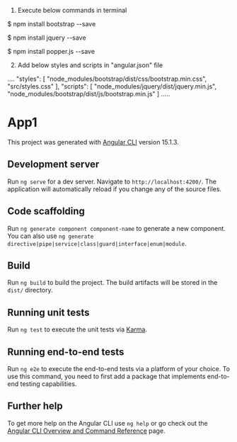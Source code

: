 1) Execute below commands in terminal

$ npm install bootstrap --save

$ npm install jquery --save

$ npm install popper.js --save


2) Add below styles and scripts in "angular.json" file

....
      "styles": [
        "node_modules/bootstrap/dist/css/bootstrap.min.css",
        "src/styles.css"
      ],
      "scripts": [
          "node_modules/jquery/dist/jquery.min.js",
          "node_modules/bootstrap/dist/js/bootstrap.min.js"
      ]
.....




# App1

This project was generated with [Angular CLI](https://github.com/angular/angular-cli) version 15.1.3.

## Development server

Run `ng serve` for a dev server. Navigate to `http://localhost:4200/`. The application will automatically reload if you change any of the source files.

## Code scaffolding

Run `ng generate component component-name` to generate a new component. You can also use `ng generate directive|pipe|service|class|guard|interface|enum|module`.

## Build

Run `ng build` to build the project. The build artifacts will be stored in the `dist/` directory.

## Running unit tests

Run `ng test` to execute the unit tests via [Karma](https://karma-runner.github.io).

## Running end-to-end tests

Run `ng e2e` to execute the end-to-end tests via a platform of your choice. To use this command, you need to first add a package that implements end-to-end testing capabilities.

## Further help

To get more help on the Angular CLI use `ng help` or go check out the [Angular CLI Overview and Command Reference](https://angular.io/cli) page.
